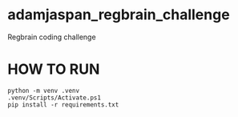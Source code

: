 # adamjaspan_regbrain_challenge

Regbrain coding challenge


# HOW TO RUN

```
python -m venv .venv
.venv/Scripts/Activate.ps1
pip install -r requirements.txt
```


